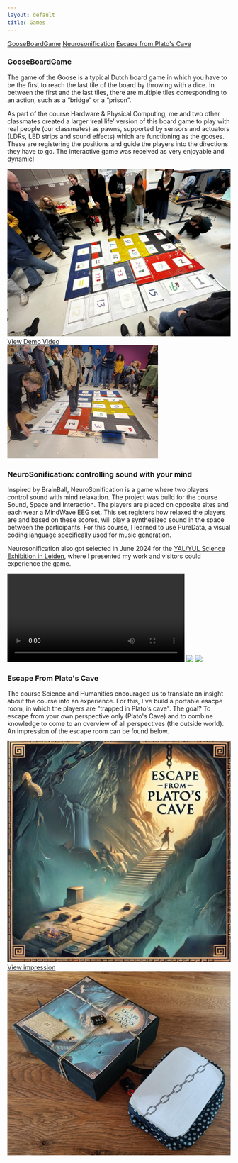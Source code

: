 ```yaml
---
layout: default
title: Games
---
```


<a href="#GooseBoardGame" class="anchor-button">GooseBoardGame</a>
<a href="#Neurosonification" class="anchor-button">Neurosonification</a>
<a href="#EscapePlato" class="anchor-button">Escape from Plato's Cave</a>

<h3 id="GooseBoardGame">GooseBoardGame</h3>

The game of the Goose is a typical Dutch board game in which you have to be the first to reach the
last tile of the board by throwing with a dice. In between the first and the last tiles, there are multiple
tiles corresponding to an action, such as a “bridge” or a “prison”. 

As part of the course Hardware & Physical Computing, me and two other classmates created a larger ‘real life’ version of this board game to play with real people (our classmates) as pawns, supported by sensors and actuators (LDRs, LED strips and sound effects) which are functioning as the gooses. These are registering the positions and guide the players into the directions they have to go. The interactive game was received as very enjoyable and dynamic!

<div class="video-image-wrapper">
    <div>
        <a href="https://www.youtube.com/watch?v=Qoaznm9Rup4" class="image-overlay-link" target="_blank">
            <div class="image-overlay-container-2">
            <img class="projects-square" src="images/goose3.jpg" alt="gooseboard">
            <div class="overlay-text">View Demo Video</div>
            </div>
        </a>
    </div>
    <img src="images/goose2.jpg" width= "340" heigth="250" alt="pianosheet_presentation">
    
</div>

<h3 id="NeuroSonification">NeuroSonification: controlling sound with your mind</h3>

Inspired by BrainBall, NeuroSonification is a game where two players control sound with mind relaxation. The project was build for the course Sound, Space and Interaction. The players are placed on opposite sites and each wear a MindWave EEG set. This set registers how relaxed the players are and based on these scores, will play a synthesized sound in the space between the participants. For this course, I learned to use PureData, a visual coding language specifically used for music generation. 

Neurosonification also got selected in June 2024 for the [YAL/YUL Science Exhibition in Leiden](https://www.universiteitleiden.nl/en/news/2024/06/unique-exhibition-translates-science-into-music-images-and-dance), where I presented my work and visitors could experience the game.


<div class="video-image-wrapper">
    <video width="400" controls>
        <source type="video/mp4" src="https://github.com/Linthevanrooij/portfolio/raw/refs/heads/main/images/VID_20240611213338.mp4">
        Your browser does not support HTML video.
    </video>
    <img src="images/SSI3.JPG" height= "250">
    <img src="images/SSI4.JPG" height= "250">
</div>

<h3 id="EscapePlato">Escape From Plato's Cave</h3>

The course Science and Humanities encouraged us to translate an insight about the course into an experience. For this, I've build a portable esacpe room, in which the players are "trapped in Plato's cave". The goal? To escape from your own perspective only (Plato's Cave) and to combine knowledge to come to an overview of all perspectives (the outside world). An impression of the escape room can be found below. 

<div class="video-image-wrapper">
    <div>
        <a href="docs/Escape_plato.pdf" class="image-overlay-link" target="_blank">
            <div class="image-overlay-container">
            <img class="projects-square" src="images/escape.png" alt="gooseboard">
            <div class="overlay-text">View impression</div>
            </div>
        </a>
    </div>
    <img src="images/plato.jpg" heigth="250"alt="pianosheet_presentation">
    
</div>
